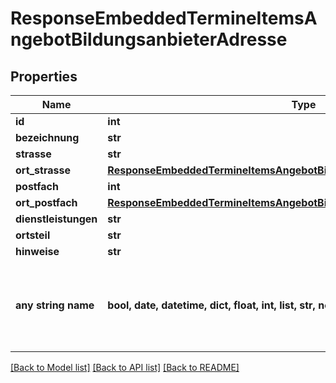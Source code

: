 # ResponseEmbeddedTermineItemsAngebotBildungsanbieterAdresse


## Properties
Name | Type | Description | Notes
------------ | ------------- | ------------- | -------------
**id** | **int** |  | [optional] 
**bezeichnung** | **str** |  | [optional] 
**strasse** | **str** |  | [optional] 
**ort_strasse** | [**ResponseEmbeddedTermineItemsAngebotBildungsanbieterAdresseOrtStrasse**](ResponseEmbeddedTermineItemsAngebotBildungsanbieterAdresseOrtStrasse.md) |  | [optional] 
**postfach** | **int** |  | [optional] 
**ort_postfach** | [**ResponseEmbeddedTermineItemsAngebotBildungsanbieterAdresseOrtPostfach**](ResponseEmbeddedTermineItemsAngebotBildungsanbieterAdresseOrtPostfach.md) |  | [optional] 
**dienstleistungen** | **str** |  | [optional] 
**ortsteil** | **str** |  | [optional] 
**hinweise** | **str** |  | [optional] 
**any string name** | **bool, date, datetime, dict, float, int, list, str, none_type** | any string name can be used but the value must be the correct type | [optional]

[[Back to Model list]](../README.md#documentation-for-models) [[Back to API list]](../README.md#documentation-for-api-endpoints) [[Back to README]](../README.md)


